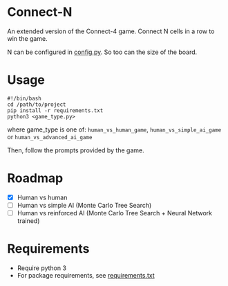 # Connect-N
An extended version of the Connect-4 game. Connect N cells in a row to win the game. 

N can be configured in [config.py](config.py). So too can the size of the board.

# Usage
```
#!/bin/bash
cd /path/to/project
pip install -r requirements.txt
python3 <game_type.py>
```
where game_type is one of: `human_vs_human_game`, `human_vs_simple_ai_game` or `human_vs_advanced_ai_game`

Then, follow the prompts provided by the game.

# Roadmap
- [x] Human vs human
- [ ] Human vs simple AI (Monte Carlo Tree Search)
- [ ] Human vs reinforced AI (Monte Carlo Tree Search + Neural Network trained)

# Requirements
- Require python 3
- For package requirements, see [requirements.txt](requirements.txt)